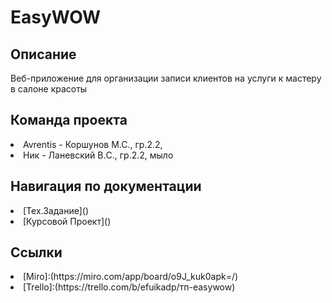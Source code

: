 # EasyWOW

## Описание
Веб-приложение для организации записи клиентов на услуги к мастеру в салоне красоты

## Команда проекта
<li> Avrentis - Коршунов М.С., гр.2.2, <avrentisgc@gmail.com>
<li> Ник - Ланевский В.C., гр.2.2, мыло
  
## Навигация по документации

<li> [Тех.Задание]()
<li> [Курсовой Проект]()


## Ссылки

<li>[Miro]:(https://miro.com/app/board/o9J_kuk0apk=/)
<li>[Trello]:(https://trello.com/b/efuikadp/тп-easywow)
